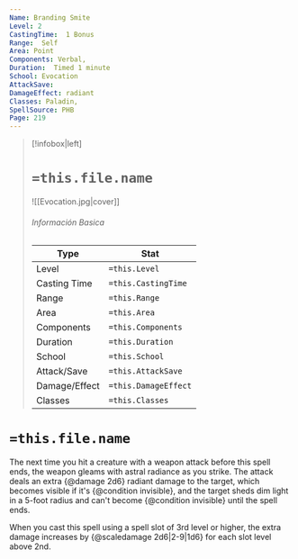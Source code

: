 ```yaml
---
Name: Branding Smite
Level: 2
CastingTime:  1 Bonus 
Range:  Self
Area: Point
Components: Verbal, 
Duration:  Timed 1 minute
School: Evocation
AttackSave: 
DamageEffect: radiant
Classes: Paladin, 
SpellSource: PHB
Page: 219
---
```


>[!infobox|left]
># `=this.file.name`
>![[Evocation.jpg|cover]]
> ###### Información Basica
> Type |  Stat |
> ---|---|
> Level | `=this.Level` |
> Casting Time | `=this.CastingTime` |
> Range | `=this.Range` |
> Area | `=this.Area` |
> Components | `=this.Components` |
> Duration | `=this.Duration` |
> School | `=this.School` |
> Attack/Save | `=this.AttackSave` |
> Damage/Effect | `=this.DamageEffect` |
> Classes | `=this.Classes` |

# `=this.file.name`
The next time you hit a creature with a weapon attack before this spell ends, the weapon gleams with astral radiance as you strike. The attack deals an extra {@damage 2d6} radiant damage to the target, which becomes visible if it&#x27;s {@condition invisible}, and the target sheds dim light in a 5-foot radius and can&#x27;t become {@condition invisible} until the spell ends.



 


When you cast this spell using a spell slot of 3rd level or higher, the extra damage increases by {@scaledamage 2d6|2-9|1d6} for each slot level above 2nd. 